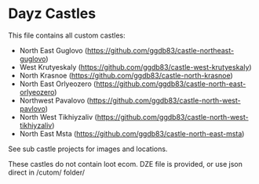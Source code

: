 # Dayz Castles

This file contains all custom castles:
- North East Guglovo (https://github.com/ggdb83/castle-northeast-guglovo)
- West Krutyeskaly (https://github.com/ggdb83/castle-west-krutyeskaly)
- North Krasnoe (https://github.com/ggdb83/castle-north-krasnoe)
- North East Orlyeozero (https://github.com/ggdb83/castle-north-east-orlyeozero)
- Northwest Pavalovo (https://github.com/ggdb83/castle-north-west-pavlovo)
- North West Tikhiyzaliv (https://github.com/ggdb83/castle-north-west-tikhiyzaliv)
- North East Msta (https://github.com/ggdb83/castle-north-east-msta)

See sub castle projects for images and locations.

These castles do not contain loot ecom. DZE file is provided, or use json direct in /cutom/ folder/
